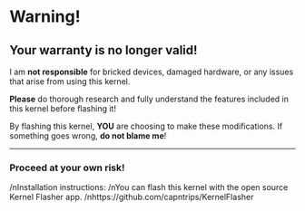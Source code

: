 # Warning!

## Your warranty is no longer valid!

I am **not responsible** for bricked devices, damaged hardware, or any issues that arise from using this kernel.

**Please** do thorough research and fully understand the features included in this kernel before flashing it!

By flashing this kernel, **YOU** are choosing to make these modifications. If something goes wrong, **do not blame me**!

---

### Proceed at your own risk!

/nInstallation instructions:
/nYou can flash this kernel with the open source Kernel Flasher app.
/nhttps://github.com/capntrips/KernelFlasher
